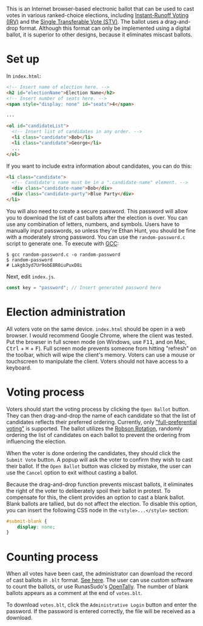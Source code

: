 This is an Internet browser-based electronic ballot that can be used to cast votes in various ranked-choice elections, including [Instant-Runoff Voting (IRV)](https://en.wikipedia.org/wiki/Instant-runoff_voting) and the [Single Transferable Vote (STV)](https://en.wikipedia.org/wiki/Single_transferable_vote). The ballot uses a drag-and-drop format. Although this format can only be implemented using a digital ballot, it is superior to other designs, because it eliminates miscast ballots.

# Set up

In `index.html`:

```html
<!-- Insert name of election here. -->
<h2 id="electionName">Election Name</h2>
<!-- Insert number of seats here. -->
<span style="display: none" id="seats">4</span>

...

<ol id="candidateList">
  <!-- Insert list of candidates in any order. -->
  <li class="candidate">Bob</li>
  <li class="candidate">George</li>
  ...
</ol>
```

If you want to include extra information about candidates, you can do this:

```html
<li class="candidate">
  <!-- Candidate's name must be in a ".candidate-name" element. -->
  <div class="candidate-name">Bob</div>
  <div class="candidate-party">Blue Party</div>
</li>
```

You will also need to create a secure password. This password will allow you to download the list of cast ballots after the election is over. You can use any combination of letters, numbers, and symbols. Users have to manually input passwords, so unless they're Ethan Hunt, you should be fine with a moderately strong password. You can use the `random-password.c` script to generate one. To execute with [GCC](https://gcc.gnu.org/):

```shell
$ gcc random-password.c -o random-password
$ random-password
# Lakgb3yd7Ur9obE8R0iuPuxD8i
```

Next, edit `index.js`.

```javascript
const key = "password"; // Insert generated password here
```

# Election administration

All voters vote on the same device. `index.html` should be open in a web browser. I would recommend Google Chrome, where the client was tested. Put the browser in full screen mode (on Windows, use <kbd>F11</kbd>, and on Mac, <kbd>Ctrl</kbd> + <kbd>⌘</kbd> + <kbd>F</kbd>). Full screen mode prevents someone from hitting "refresh" on the toolbar, which will wipe the client's memory. Voters can use a mouse or touchscreen to manipulate the client. Voters should not have access to a keyboard.

# Voting process

Voters should start the voting process by clicking the `Open Ballot` button. They can then drag-and-drop the name of each candidate so that the list of candidates reflects their preferred ordering. Currently, only ["full-preferential voting"](https://en.wikipedia.org/wiki/Optional_preferential_voting) is supported. The ballot utilizes the [Robson Rotation](https://en.wikipedia.org/wiki/Robson_Rotation), randomly ordering the list of candidates on each ballot to prevent the ordering from influencing the election.

When the voter is done ordering the candidates, they should click the `Submit Vote` button. A popup will ask the voter to confirm they wish to cast their ballot. If the `Open Ballot` button was clicked by mistake, the user can use the `Cancel` option to exit without casting a ballot.

Because the drag-and-drop function prevents miscast ballots, it eliminates the right of the voter to deliberately spoil their ballot in protest. To compensate for this, the client provides an option to cast a blank ballot. Blank ballots are tallied, but do not affect the election. To disable this option, you can insert the following CSS node in the `<style>...</style>` section:

```CSS
#submit-blank {
    display: none;
}
```

# Counting process

When all votes have been cast, the administrator can download the record of cast ballots in `.blt` format. [See here](https://yingtongli.me/git/OpenTally/about/docs/blt-fmt.md). The user can use custom software to count the ballots, or use RunasSudo's [OpenTally](https://yingtongli.me/opentally/). The number of blank ballots appears as a comment at the end of `votes.blt`.

To download `votes.blt`, click the `Administrative Login` button and enter the password. If the password is entered correctly, the file will be received as a download.
